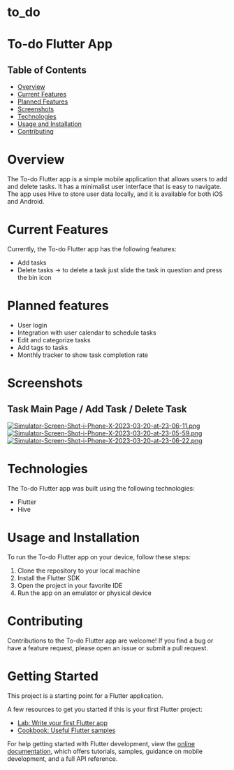 # to_do

# To-do Flutter App

## Table of Contents

- [Overview](#overview)
- [Current Features](#current-features)
- [Planned Features](#planned-features)
- [Screenshots](#screenshots)
- [Technologies](#technologies)
- [Usage and Installation](#usage-and-installation)
- [Contributing](#contributing)

# Overview

The To-do Flutter app is a simple mobile application that allows users to add and delete tasks. It has a minimalist user interface that is easy to navigate. The app uses Hive to store user data locally, and it is available for both iOS and Android.

# Current Features

Currently, the To-do Flutter app has the following features:

- Add tasks
- Delete tasks -> to delete a task just slide the task in question and press the bin icon

# Planned features

- User login
- Integration with user calendar to schedule tasks
- Edit and categorize tasks
- Add tags to tasks
- Monthly tracker to show task completion rate

# Screenshots

## Task Main Page / Add Task / Delete Task
[![Simulator-Screen-Shot-i-Phone-X-2023-03-20-at-23-06-11.png](https://i.postimg.cc/zB37pPDm/Simulator-Screen-Shot-i-Phone-X-2023-03-20-at-23-06-11.png)](https://postimg.cc/BL92np1N)[![Simulator-Screen-Shot-i-Phone-X-2023-03-20-at-23-05-59.png](https://i.postimg.cc/wB5YgMDx/Simulator-Screen-Shot-i-Phone-X-2023-03-20-at-23-05-59.png)](https://postimg.cc/06NBC8th)[![Simulator-Screen-Shot-i-Phone-X-2023-03-20-at-23-06-22.png](https://i.postimg.cc/KYhh6Bks/Simulator-Screen-Shot-i-Phone-X-2023-03-20-at-23-06-22.png)](https://postimg.cc/Wd8yrD7M)

# Technologies

The To-do Flutter app was built using the following technologies:

- Flutter
- Hive

# Usage and Installation

To run the To-do Flutter app on your device, follow these steps:

1. Clone the repository to your local machine
2. Install the Flutter SDK
3. Open the project in your favorite IDE
4. Run the app on an emulator or physical device

# Contributing

Contributions to the To-do Flutter app are welcome! If you find a bug or have a feature request, please open an issue or submit a pull request.

# Getting Started

This project is a starting point for a Flutter application.

A few resources to get you started if this is your first Flutter project:

- [Lab: Write your first Flutter app](https://docs.flutter.dev/get-started/codelab)
- [Cookbook: Useful Flutter samples](https://docs.flutter.dev/cookbook)

For help getting started with Flutter development, view the
[online documentation](https://docs.flutter.dev/), which offers tutorials,
samples, guidance on mobile development, and a full API reference.
